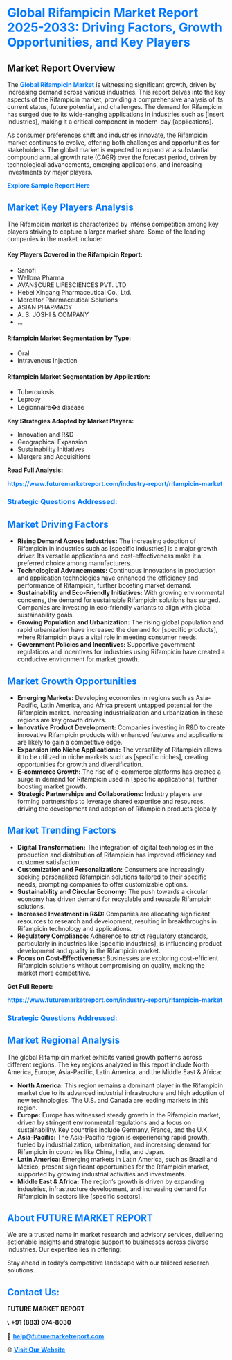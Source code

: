 <h1 style="color: #007BFF;">Global Rifampicin Market Report 2025-2033: Driving Factors, Growth Opportunities, and Key Players</h1>

<section id="overview">
<h2>Market Report Overview</h2>
<p>The <a href="https://www.futuremarketreport.com/industry-report/rifampicin-market" style="color: #007BFF; text-decoration: none;"><strong>Global Rifampicin Market</strong></a> is witnessing significant growth, driven by increasing demand across various industries. This report delves into the key aspects of the Rifampicin market, providing a comprehensive analysis of its current status, future potential, and challenges. The demand for Rifampicin has surged due to its wide-ranging applications in industries such as [insert industries], making it a critical component in modern-day [applications].</p>
<p>As consumer preferences shift and industries innovate, the Rifampicin market continues to evolve, offering both challenges and opportunities for stakeholders. The global market is expected to expand at a substantial compound annual growth rate (CAGR) over the forecast period, driven by technological advancements, emerging applications, and increasing investments by major players.</p>
</section>

<section id="overview">
<p><a href="https://www.futuremarketreport.com/request-sample/reportId=109485" style="color: #007BFF; text-decoration: none;"><strong>Explore Sample Report Here</strong></a></p>
</section>

<section id="key-players">
<h2 style="color: #007BFF;">Market Key Players Analysis</h2>
<p>The Rifampicin market is characterized by intense competition among key players striving to capture a larger market share. Some of the leading companies in the market include:</p>
<h4>Key Players Covered in the Rifampicin Report:</h4>
<ul><li>Sanofi</li><li>Wellona Pharma</li><li>AVANSCURE LIFESCIENCES PVT. LTD</li><li>Hebei Xingang Pharmaceutical Co., Ltd.</li><li>Mercator Pharmaceutical Solutions</li><li>ASIAN PHARMACY</li><li>A. S. JOSHI &amp; COMPANY</li><li>...</li></ul>
<h4>Rifampicin Market Segmentation by Type:</h4>
<ul><li>Oral</li><li>Intravenous Injection</li></ul>

<h4>Rifampicin Market Segmentation by Application:</h4>
<ul><li>Tuberculosis</li><li>Leprosy</li><li>Legionnaire�s disease</li></ul>
<p><strong>Key Strategies Adopted by Market Players:</strong></p>
<ul>
<li>Innovation and R&D</li>
<li>Geographical Expansion</li>
<li>Sustainability Initiatives</li>
<li>Mergers and Acquisitions</li>
</ul>
</section>

<section>
<p><strong>Read Full Analysis: </strong></p><a href="https://www.futuremarketreport.com/industry-report/rifampicin-market" style="color: #007BFF; text-decoration: none;"><strong>https://www.futuremarketreport.com/industry-report/rifampicin-market</strong></a>
<h3 style="color: #007BFF;">Strategic Questions Addressed:</h3>
</section>

<section id="driving-factors">
<h2 style="color: #007BFF;">Market Driving Factors</h2>
<ul>
<li><strong>Rising Demand Across Industries:</strong> The increasing adoption of Rifampicin in industries such as [specific industries] is a major growth driver. Its versatile applications and cost-effectiveness make it a preferred choice among manufacturers.</li>
<li><strong>Technological Advancements:</strong> Continuous innovations in production and application technologies have enhanced the efficiency and performance of Rifampicin, further boosting market demand.</li>
<li><strong>Sustainability and Eco-Friendly Initiatives:</strong> With growing environmental concerns, the demand for sustainable Rifampicin solutions has surged. Companies are investing in eco-friendly variants to align with global sustainability goals.</li>
<li><strong>Growing Population and Urbanization:</strong> The rising global population and rapid urbanization have increased the demand for [specific products], where Rifampicin plays a vital role in meeting consumer needs.</li>
<li><strong>Government Policies and Incentives:</strong> Supportive government regulations and incentives for industries using Rifampicin have created a conducive environment for market growth.</li>
</ul>
</section>

<section id="growth-opportunities">
<h2 style="color: #007BFF;">Market Growth Opportunities</h2>
<ul>
<li><strong>Emerging Markets:</strong> Developing economies in regions such as Asia-Pacific, Latin America, and Africa present untapped potential for the Rifampicin market. Increasing industrialization and urbanization in these regions are key growth drivers.</li>
<li><strong>Innovative Product Development:</strong> Companies investing in R&D to create innovative Rifampicin products with enhanced features and applications are likely to gain a competitive edge.</li>
<li><strong>Expansion into Niche Applications:</strong> The versatility of Rifampicin allows it to be utilized in niche markets such as [specific niches], creating opportunities for growth and diversification.</li>
<li><strong>E-commerce Growth:</strong> The rise of e-commerce platforms has created a surge in demand for Rifampicin used in [specific applications], further boosting market growth.</li>
<li><strong>Strategic Partnerships and Collaborations:</strong> Industry players are forming partnerships to leverage shared expertise and resources, driving the development and adoption of Rifampicin products globally.</li>
</ul>
</section>

<section id="trending-factors">
<h2 style="color: #007BFF;">Market Trending Factors</h2>
<ul>
<li><strong>Digital Transformation:</strong> The integration of digital technologies in the production and distribution of Rifampicin has improved efficiency and customer satisfaction.</li>
<li><strong>Customization and Personalization:</strong> Consumers are increasingly seeking personalized Rifampicin solutions tailored to their specific needs, prompting companies to offer customizable options.</li>
<li><strong>Sustainability and Circular Economy:</strong> The push towards a circular economy has driven demand for recyclable and reusable Rifampicin solutions.</li>
<li><strong>Increased Investment in R&D:</strong> Companies are allocating significant resources to research and development, resulting in breakthroughs in Rifampicin technology and applications.</li>
<li><strong>Regulatory Compliance:</strong> Adherence to strict regulatory standards, particularly in industries like [specific industries], is influencing product development and quality in the Rifampicin market.</li>
<li><strong>Focus on Cost-Effectiveness:</strong> Businesses are exploring cost-efficient Rifampicin solutions without compromising on quality, making the market more competitive.</li>
</ul>
</section>

<section>
<p><strong>Get Full Report: </strong></p><a href="https://www.futuremarketreport.com/industry-report/rifampicin-market" style="color: #007BFF; text-decoration: none;"><strong>https://www.futuremarketreport.com/industry-report/rifampicin-market</strong></a>
<h3 style="color: #007BFF;">Strategic Questions Addressed:</h3>
</section>


<section id="regional-analysis">
<h2 style="color: #007BFF;">Market Regional Analysis</h2>
<p>The global Rifampicin market exhibits varied growth patterns across different regions. The key regions analyzed in this report include North America, Europe, Asia-Pacific, Latin America, and the Middle East & Africa:</p>
<ul>
<li><strong>North America:</strong> This region remains a dominant player in the Rifampicin market due to its advanced industrial infrastructure and high adoption of new technologies. The U.S. and Canada are leading markets in this region.</li>
<li><strong>Europe:</strong> Europe has witnessed steady growth in the Rifampicin market, driven by stringent environmental regulations and a focus on sustainability. Key countries include Germany, France, and the U.K.</li>
<li><strong>Asia-Pacific:</strong> The Asia-Pacific region is experiencing rapid growth, fueled by industrialization, urbanization, and increasing demand for Rifampicin in countries like China, India, and Japan.</li>
<li><strong>Latin America:</strong> Emerging markets in Latin America, such as Brazil and Mexico, present significant opportunities for the Rifampicin market, supported by growing industrial activities and investments.</li>
<li><strong>Middle East & Africa:</strong> The region’s growth is driven by expanding industries, infrastructure development, and increasing demand for Rifampicin in sectors like [specific sectors].</li>
</ul>
</section>

<footer>
<h2 style="color: #007BFF;">About FUTURE MARKET REPORT</h2>
<p>We are a trusted name in market research and advisory services, delivering actionable insights and strategic support to businesses across diverse industries. Our expertise lies in offering:</p>

<p>Stay ahead in today’s competitive landscape with our tailored research solutions.</p>

<h2 style="color: #007BFF;">Contact Us:</h2>
<p><strong>FUTURE MARKET REPORT</strong></p>
<p>📞 <strong>+91 (883) 074-8030</strong></p>
<p>📧 <strong><a href="mailto:help@futuremarketreport.com" style="color: #007BFF;">help@futuremarketreport.com</a></strong></p>
<p>🌐 <strong><a href="https://www.futuremarketreport.com/" style="color: #007BFF;">Visit Our Website</a></strong></p>
</footer>